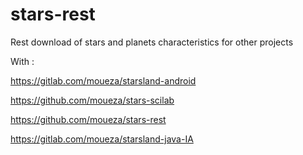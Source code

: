 # stars-rest
Rest download of stars and planets characteristics for other projects

With :


https://gitlab.com/moueza/starsland-android

https://github.com/moueza/stars-scilab

https://github.com/moueza/stars-rest

https://gitlab.com/moueza/starsland-java-IA
